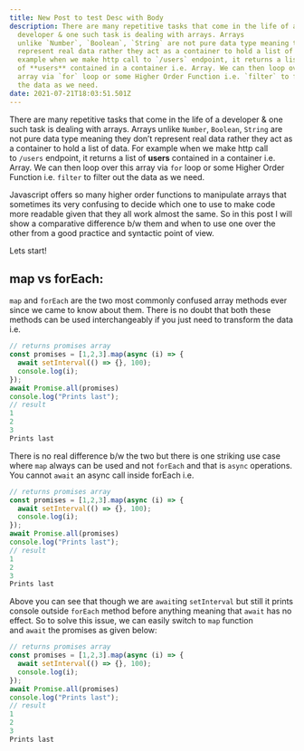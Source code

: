 ```yaml
---
title: New Post to test Desc with Body
description: There are many repetitive tasks that come in the life of a
  developer & one such task is dealing with arrays. Arrays
  unlike `Number`, `Boolean`, `String` are not pure data type meaning they don’t
  represent real data rather they act as a container to hold a list of data. For
  example when we make http call to `/users` endpoint, it returns a list
  of **users** contained in a container i.e. Array. We can then loop over this
  array via `for` loop or some Higher Order Function i.e. `filter` to filter out
  the data as we need.
date: 2021-07-21T18:03:51.501Z
---
```

There are many repetitive tasks that come in the life of a developer & one such task is dealing with arrays. Arrays unlike `Number`, `Boolean`, `String` are not pure data type meaning they don’t represent real data rather they act as a container to hold a list of data. For example when we make http call to `/users` endpoint, it returns a list of **users** contained in a container i.e. Array. We can then loop over this array via `for` loop or some Higher Order Function i.e. `filter` to filter out the data as we need.

Javascript offers so many higher order functions to manipulate arrays that sometimes its very confusing to decide which one to use to make code more readable given that they all work almost the same. So in this post I will show a comparative difference b/w them and when to use one over the other from a good practice and syntactic point of view.

Lets start!

## [](http://localhost:8080/blog/with-code/#map-vs-foreach)map vs forEach:

`map` and `forEach` are the two most commonly confused array methods ever since we came to know about them. There is no doubt that both these methods can be used interchangeably if you just need to transform the data i.e.

```javascript
// returns promises array
const promises = [1,2,3].map(async (i) => {
  await setInterval(() => {}, 100);
  console.log(i);
});
await Promise.all(promises)
console.log("Prints last");
// result
1
2
3
Prints last
```

There is no real difference b/w the two but there is one striking use case where `map` always can be used and not `forEach` and that is `async` operations. You cannot `await` an async call inside forEach i.e.

```javascript
// returns promises array
const promises = [1,2,3].map(async (i) => {
  await setInterval(() => {}, 100);
  console.log(i);
});
await Promise.all(promises)
console.log("Prints last");
// result
1
2
3
Prints last
```

Above you can see that though we are `await`ing `setInterval` but still it prints console outside `forEach` method before anything meaning that `await` has no effect. So to solve this issue, we can easily switch to `map` function and `await` the promises as given below:

```javascript
// returns promises array
const promises = [1,2,3].map(async (i) => {
  await setInterval(() => {}, 100);
  console.log(i);
});
await Promise.all(promises)
console.log("Prints last");
// result
1
2
3
Prints last
```